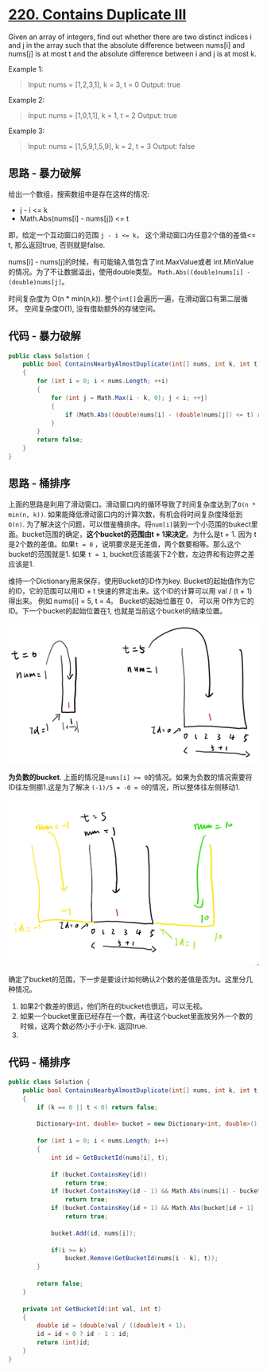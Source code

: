 # [220. Contains Duplicate III](https://leetcode-cn.com/problems/contains-duplicate-iii/)

Given an array of integers, find out whether there are two distinct indices i and j in the array such that the absolute difference between nums[i] and nums[j] is at most t and the absolute difference between i and j is at most k.

Example 1:

> Input: nums = [1,2,3,1], k = 3, t = 0
> Output: true

Example 2:

> Input: nums = [1,0,1,1], k = 1, t = 2
> Output: true

Example 3:

> Input: nums = [1,5,9,1,5,9], k = 2, t = 3
> Output: false

## 思路 - 暴力破解

给出一个数组，搜索数组中是存在这样的情况:

* j - i <= k
* Math.Abs(nums[i] - nums[j]) <= t

即，给定一个互动窗口的范围 `j - i <= k`， 这个滑动窗口内任意2个值的差值<= t, 那么返回true, 否则就是false.

nums[i] - nums[j]的时候，有可能输入值包含了int.MaxValue或者 int.MinValue的情况。为了不让数据溢出，使用double类型。 `Math.Abs((double)nums[i] - (double)nums[j]`。

时间复杂度为 O(n * min(n,k)). 整个`int[]`会遍历一遍，在滑动窗口有第二层循环。
空间复杂度O(1), 没有借助额外的存储空间。

## 代码 - 暴力破解

```csharp
public class Solution {
    public bool ContainsNearbyAlmostDuplicate(int[] nums, int k, int t)
    {
        for (int i = 0; i < nums.Length; ++i)
        {
            for (int j = Math.Max(i - k, 0); j < i; ++j)
            {
                if (Math.Abs((double)nums[i] - (double)nums[j]) <= t) return true;
            }
        }
        return false;
    }
}
```

## 思路 - 桶排序

上面的思路是利用了滑动窗口。滑动窗口内的循环导致了时间复杂度达到了`O(n * min(n, k))`. 如果能降低滑动窗口内的计算次数，有机会将时间复杂度降低到`O(n)`.
为了解决这个问题，可以借鉴桶排序。将`num[i]`装到一个小范围的bukect里面。bucket范围的确定，**这个bucket的范围由t + 1来决定**。为什么是t + 1. 因为 t 是2个数的差值。如果`t = 0` ，说明要求是无差值，两个数要相等。那么这个bucket的范围就是1. 如果 `t = 1`, bucket应该能装下2个数，左边界和有边界之差应该是1.

维持一个Dictionary用来保存，使用Bucket的ID作为key. Bucket的起始值作为它的ID，它的范围可以用ID + t 快速的界定出来。这个ID的计算可以用 val / (t + 1) 得出来。 例如 nums[i] = 5, t = 4。 Bucket的起始位置在 0， 可以用 0作为它的 ID。下一个bucket的起始位置在1, 也就是当前这个bucket的结束位置。

![image](image/figure1.jpg)

**为负数的bucket**. 上面的情况是`nums[i] >= 0`的情况。如果为负数的情况需要将ID往左侧挪1.这是为了解决 `(-1)/5 = -0 = 0`的情况，所以整体往左侧移动1.

![image](image/figure2.jpg)

确定了bucket的范围，下一步是要设计如何确认2个数的差值是否为t。这里分几种情况。

1. 如果2个数差的很远，他们所在的bucket也很远，可以无视。
2. 如果一个bucket里面已经存在一个数，再往这个bucket里面放另外一个数的时候，这两个数必然小于小于k. 返回true.
3. 

## 代码 - 桶排序

```csharp
public class Solution {
    public bool ContainsNearbyAlmostDuplicate(int[] nums, int k, int t)
    {
        if (k == 0 || t < 0) return false;

        Dictionary<int, double> bucket = new Dictionary<int, double>();

        for (int i = 0; i < nums.Length; i++)
        {
            int id = GetBucketId(nums[i], t);

            if (bucket.ContainsKey(id))
                return true;
            if (bucket.ContainsKey(id - 1) && Math.Abs(nums[i] - bucket[id - 1]) <= t )
                return true;
            if (bucket.ContainsKey(id + 1) && Math.Abs(bucket[id + 1] - nums[i]) <= t)
                return true;

            bucket.Add(id, nums[i]);

            if(i >= k)
                bucket.Remove(GetBucketId(nums[i - k], t));
        }

        return false;
    }

    private int GetBucketId(int val, int t)
    {
        double id = (double)val / ((double)t + 1);
        id = id < 0 ? id - 1 : id;
        return (int)id;
    }
}
```
